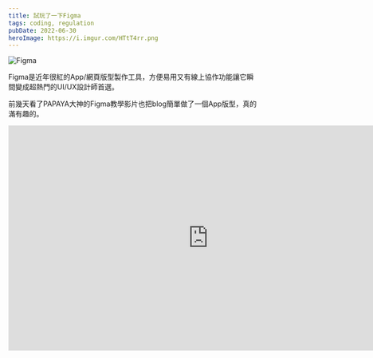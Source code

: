 ```yaml
---
title: 試玩了一下Figma
tags: coding, regulation
pubDate: 2022-06-30
heroImage: https://i.imgur.com/HTtT4rr.png
---
```


![Figma](https://i.imgur.com/HTtT4rr.png)

Figma是近年很紅的App/網頁版型製作工具，方便易用又有線上協作功能讓它瞬間變成超熱門的UI/UX設計師首選。

前幾天看了PAPAYA大神的Figma教學影片也把blog簡單做了一個App版型，真的滿有趣的。

<iframe style="border: 1px solid rgba(0, 0, 0, 0.1);" width="800" height="450" src="https://www.figma.com/embed?embed_host=share&url=https%3A%2F%2Fwww.figma.com%2Fproto%2FNHanBuILrCO2s3HETLBpNd%2FJustNote-App%3Fnode-id%3D2%253A2%26scaling%3Dscale-down%26page-id%3D0%253A1%26starting-point-node-id%3D2%253A2" allowfullscreen></iframe>
